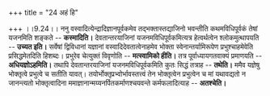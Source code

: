 +++
title = "24 अहं हि"

+++
।।9.24।। ननु वस्वादित्येन्द्रादिज्ञानपूर्वकमेव तद्भक्तास्तद्याजिनो
भवन्तीति कथमविधिपूर्वकं तेषां यजनमिति शङ्कते -- **कस्मादिति।**
देवतान्तरयाजिनां यजनमविधिपूर्वकमित्यत्र हेत्वर्थत्वेन श्लोकमुत्थापयति --
**उच्यत इति।** सर्वेषां द्विविधानां यज्ञानां वस्वादिदेवतात्वेनाहमेव
भोक्ता स्वेनान्तर्यामिरूपेण प्रभुश्चाहमेवेति प्रसिद्धमेतदिति हिशब्दः।
प्रभुरेव चेत्युक्तं विवृणोति -- **मत्स्वामिको हीति।** तत्र
पूर्वाध्यायगतवाक्यं प्रमाणयति -- **अधियज्ञोऽहमिति।** तथापि
देवतान्तरयाजिनां यजनमविधिपूर्वकमिति कुतः सिद्धं तत्राह -- **तथेति।**
ममैव यज्ञेषु भोक्तृत्वे प्रभुत्वे च सतीति यावत्।
तयोर्भोक्तृप्रभ्वोर्भावस्तत्त्वं तेन भोक्तृत्वेन प्रभुत्वेन च मां
यथावद्यतो न जानन्त्यतो भोक्तृत्वादिना
ममाज्ञानान्मय्यनर्पितकर्माणश्चयवन्ते कर्मफलादित्याह -- **अतश्चेति।**
